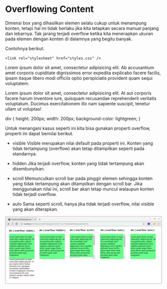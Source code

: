 # Overflowing Content
Dimensi box yang dihasilkan elemen selalu cukup untuk menampung konten, tetapi hal ini tidak berlaku jika kita tetapkan secara manual panjang dan lebarnya. Tak jarang terjadi overflow ketika kita menerapkan ukuran pada elemen dengan konten di dalamnya yang begitu banyak.

Contohnya berikut.

<!DOCTYPE html>
<html>
  <head>
    <meta charset="UTF-8" />
    <title>Judul Dokumen</title>
    
    <link rel="stylesheet" href="styles.css" />
  </head>
  <body>
    <div>
      <p>
        Lorem ipsum dolor sit amet, consectetur adipisicing elit. Ab accusantium amet corporis
        cupiditate dignissimos error expedita explicabo facere facilis, ipsam itaque libero modi
        officiis optio perspiciatis provident quam sequi voluptatem.
      </p>
      <p>
        Lorem ipsum dolor sit amet, consectetur adipisicing elit. At aut corporis facere harum
        inventore iure, quisquam recusandae reprehenderit veritatis voluptatum. Ducimus
        exercitationem illo nam sapiente suscipit, tenetur ullam ut voluptas!
      </p>
    </div>
  </body>
</html>


div {
  height: 200px;
  width: 200px;
  background-color: lightgreen;
}

Untuk menangani kasus seperti ini kita bisa gunakan properti overflow, properti ini dapat bernilai berikut.

* visible
Visible merupakan nilai default pada properti ini. Konten yang tidak tertampung (overflow) akan tetap ditampilkan seperti pada standarnya.

* hidden
Jika terjadi overflow, konten yang tidak tertampung akan disembunyikan.

* scroll
Memunculkan scroll bar pada pinggir elemen sehingga konten yang tidak tertampung akan ditampilkan dengan scroll bar. Jika menggunakan nilai ini, scroll bar akan tetap muncul walaupun konten tidak terjadi overflow.

* auto
Sama seperti scroll, hanya jika tidak terjadi overflow, nilai visible yang akan diterapkan.

![Alt text](image-2.png)